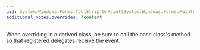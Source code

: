 ```yaml
---
uid: System.Windows.Forms.ToolStrip.OnPaint(System.Windows.Forms.PaintEventArgs)
additional_notes.overrides: *content
---
```


<p>When overriding <xref href="System.Windows.Forms.ToolStrip.OnPaint(System.Windows.Forms.PaintEventArgs)"></xref> in a derived class, be sure to call the base class's <xref href="System.Windows.Forms.ToolStrip.OnPaint(System.Windows.Forms.PaintEventArgs)"></xref> method so that registered delegates receive the event.</p>


